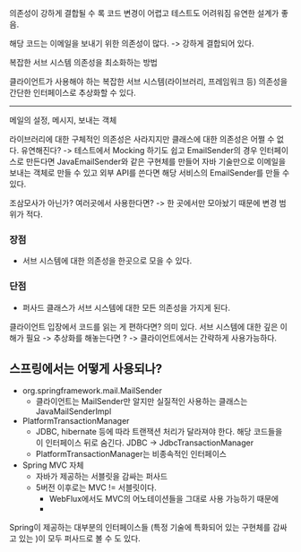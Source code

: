 의존성이 강하게 결합될 수 록 코드 변경이 어렵고 테스트도 어려워짐 
유연한 설계가 좋음. 

해당 코드는 이메일을 보내기 위한 의존성이 많다. -> 강하게 결합되어 있다. 

복잡한 서브 시스템 의존성을  최소화하는 방법 

클라이언트가 사용해야 하는 복잡한 서브 시스템(라이브러리, 프레임워크 등) 의존성을 간단한 인터페이스로 추상화할 수 있다.



---

메일의 설정, 메시지, 보내는 객체

라이브러리에 대한 구체적인 의존성은 사라지지만 클래스에 대한 의존성은 어쩔 수 없다.
유연해진다? -> 테스트에서 Mocking 하기도 쉽고 EmailSender의 경우 인터페이스로 만든다면 JavaEmailSender와 같은 구현체를 만들어 자바 기술만으로 이메일을 보내는 객체로 만들 수 있고 외부 API를 쓴다면 해당 서비스의 EmailSender를 만들 수 있다.


조삼모사가 아닌가? 
여러곳에서 사용한다면? -> 한 곳에서만 모아놨기 때문에 변경 범위가 적다. 

### 장점 
- 서브 시스템에 대한 의존성을 한곳으로 모을 수 있다. 

### 단점 
- 퍼사드 클래스가 서브 시스템에 대한 모든 의존성을 가지게 된다.

클라이언트 입장에서 코드를 읽는 게 편하다면? 의미 있다. 
서브 시스템에 대한 깊은 이해가 필요 -> 추상화를 해놓는다면 ? -> 클라이언트에서는 간략하게 사용가능하다.


## 스프링에서는 어떻게 사용되나?
- org.springframework.mail.MailSender 
	- 클라이언트는 MailSender만 알지만 실질적인 사용하는 클래스는 JavaMailSenderImpl
- PlatformTransactionManager
	- JDBC, hibernate 등에 따라 트랜잭션 처리가 달라져야 한다. 해당 코드들을 이 인터페이스 뒤로 숨긴다. JDBC -> JdbcTransactionManager
	- PlatformTransactionManager는 비종속적인 인터페이스 
- Spring MVC 자체 
	- 자바가 제공하는 서블릿을 감싸는 퍼사드 
	- 5버전 이후로는 MVC != 서블릿이다. 
		- WebFlux에서도 MVC의 어노테이션들을 그대로 사용 가능하기 때문에
		- 
Spring이 제공하는 대부분의 인터페이스들 (특정 기술에 특화되어 있는 구현체를 감싸고 있는 )이 모두 퍼사드로 볼 수 도 있다.
